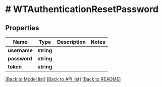 # # WTAuthenticationResetPassword

## Properties

Name | Type | Description | Notes
------------ | ------------- | ------------- | -------------
**username** | **string** |  |
**password** | **string** |  |
**token** | **string** |  |

[[Back to Model list]](../../README.md#models) [[Back to API list]](../../README.md#endpoints) [[Back to README]](../../README.md)
